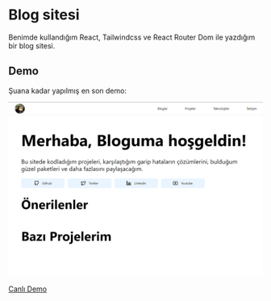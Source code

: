 # Blog sitesi
Benimde kullandığım React, Tailwindcss ve React Router Dom ile yazdığım bir blog sitesi.

## Demo
Şuana kadar yapılmış en son demo:

![Demo](./client/public/demo.png)

[Canlı Demo]()